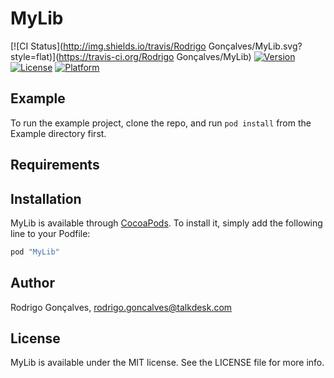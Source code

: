 # MyLib

[![CI Status](http://img.shields.io/travis/Rodrigo Gonçalves/MyLib.svg?style=flat)](https://travis-ci.org/Rodrigo Gonçalves/MyLib)
[![Version](https://img.shields.io/cocoapods/v/MyLib.svg?style=flat)](http://cocoapods.org/pods/MyLib)
[![License](https://img.shields.io/cocoapods/l/MyLib.svg?style=flat)](http://cocoapods.org/pods/MyLib)
[![Platform](https://img.shields.io/cocoapods/p/MyLib.svg?style=flat)](http://cocoapods.org/pods/MyLib)

## Example

To run the example project, clone the repo, and run `pod install` from the Example directory first.

## Requirements

## Installation

MyLib is available through [CocoaPods](http://cocoapods.org). To install
it, simply add the following line to your Podfile:

```ruby
pod "MyLib"
```

## Author

Rodrigo Gonçalves, rodrigo.goncalves@talkdesk.com

## License

MyLib is available under the MIT license. See the LICENSE file for more info.
